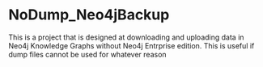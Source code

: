 # NoDump_Neo4jBackup
This is a project that is designed at downloading and uploading data in Neo4j Knowledge Graphs without Neo4j Entrprise edition. This is useful if dump files cannot be used for whatever reason
